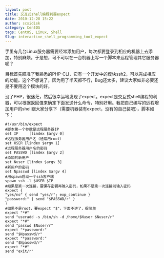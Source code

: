 ```yaml
---
layout: post
title: 交互式shell编程利器expect
date: 2010-12-28 15:22
author: scsidisk
category: CentOS
tags: CentOS, Linux, Shell
Slug: interactive_shell_programming_tool_expect
---
```


<div class="post-content">
手里有几台Linux服务器需要经常添加用户，每次都要登录到相应的机器上去添加，特别麻烦。于是想，可不可以在一台机器上写一个脚本来远程管理其它服务器呢？

目标首先瞄准了我熟悉的PHP-CLI，它有一个开发中的模块ssh2，可以完成相应的功能。这个不想说了，因为用了半天都不行，Bug还太多，建议大家如非必要还是不要用这个模块的好。

没了PHP，很迷茫，然后很幸运地发现了expect。expect是交互式shell编程的利器，可以根据返回值来确定下面发送什么命令，特别好用。我把自己编写的远程增加用户的shell跟大家分享下（需要机器装有expect，没有的自己装吧），脚本如下：  
<span id="more-1505"></span>

~~~~ {lang="bash" xml:lang="bash"}
#!/usr/bin/expect
#脚本第一个参数是远程服务器IP
set IP     [lindex $argv 0]
#远程服务器用户名（通常用root）
set USER [lindex $argv 1]
#远程服务器用户名的密码
set PASSWD [lindex $argv 2]
#添加的新用户
set Nuser [lindex $argv 3]
#新用户的密码
set Npasswd [lindex $argv 4]
#用spawn启动一个ssh客户端
spawn ssh -l $USER $IP
#如果是第一次连接，要保存密钥再输入密码，如果不是第一次连接则输入密码
expect {
"yes/no" { send "yes/r"; exp_continue }
"password:" { send "$PASSWD/r" }
}
#如果不是root，要expect "$"，下面不讲了，很简单
expect "*#"
send "useradd -s /bin/sh -d /home/$Nuser $Nuser/r"
expect "*#"
send "passwd $Nuser/r"
expect "*password:"
send "$Npasswd/r"
expect "*password:"
send "$Npasswd/r"
expect "*#"
send "exit/r"
~~~~

 

</div>

